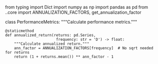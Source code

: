 from typing import Dict
import numpy as np
import pandas as pd
from ..core import ANNUALIZATION_FACTORS, get_annualization_factor

class PerformanceMetrics:
    """Calculate performance metrics."""

    @staticmethod
    def annualized_return(returns: pd.Series,
                           frequency: str = 'D') -> float:
        """Calculate annualized return."""
        ann_factor = ANNUALIZATION_FACTORS[frequency]  # No sqrt needed for returns
        return (1 + returns.mean()) ** ann_factor - 1
